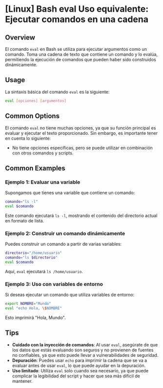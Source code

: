 # [Linux] Bash eval Uso equivalente: Ejecutar comandos en una cadena

## Overview
El comando `eval` en Bash se utiliza para ejecutar argumentos como un comando. Toma una cadena de texto que contiene un comando y lo evalúa, permitiendo la ejecución de comandos que pueden haber sido construidos dinámicamente.

## Usage
La sintaxis básica del comando `eval` es la siguiente:

```bash
eval [opciones] [argumentos]
```

## Common Options
El comando `eval` no tiene muchas opciones, ya que su función principal es evaluar y ejecutar el texto proporcionado. Sin embargo, es importante tener en cuenta lo siguiente:

- No tiene opciones específicas, pero se puede utilizar en combinación con otros comandos y scripts.

## Common Examples

### Ejemplo 1: Evaluar una variable
Supongamos que tienes una variable que contiene un comando:

```bash
comando="ls -l"
eval $comando
```

Este comando ejecutará `ls -l`, mostrando el contenido del directorio actual en formato de lista.

### Ejemplo 2: Construir un comando dinámicamente
Puedes construir un comando a partir de varias variables:

```bash
directorio="/home/usuario"
comando="ls $directorio"
eval $comando
```

Aquí, `eval` ejecutará `ls /home/usuario`.

### Ejemplo 3: Uso con variables de entorno
Si deseas ejecutar un comando que utiliza variables de entorno:

```bash
export NOMBRE="Mundo"
eval "echo Hola, \$NOMBRE"
```

Esto imprimirá "Hola, Mundo".

## Tips
- **Cuidado con la inyección de comandos**: Al usar `eval`, asegúrate de que los datos que estás evaluando son seguros y no provienen de fuentes no confiables, ya que esto puede llevar a vulnerabilidades de seguridad.
- **Depuración**: Puedes usar `echo` para imprimir la cadena que se va a evaluar antes de usar `eval`, lo que puede ayudar en la depuración.
- **Uso limitado**: Utiliza `eval` solo cuando sea necesario, ya que puede complicar la legibilidad del script y hacer que sea más difícil de mantener.